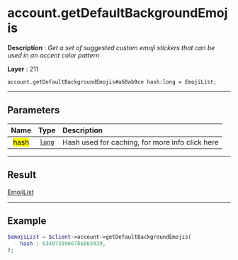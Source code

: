 # account.getDefaultBackgroundEmojis

**Description** : *Get a set of suggested custom emoji stickers that can be used in an accent color pattern*

**Layer** : 211

```tl
account.getDefaultBackgroundEmojis#a60ab9ce hash:long = EmojiList;
```

---

## Parameters

| Name | Type | Description |
| :---: | :---: | :--- |
| <mark>hash</mark> | [`long`](type/long) | Hash used for caching, for more info click here |

---

## Result

[EmojiList](type/EmojiList)

---

## Example

```php
$emojiList = $client->account->getDefaultBackgroundEmojis(
	hash : 6349738966786865939,
);
```